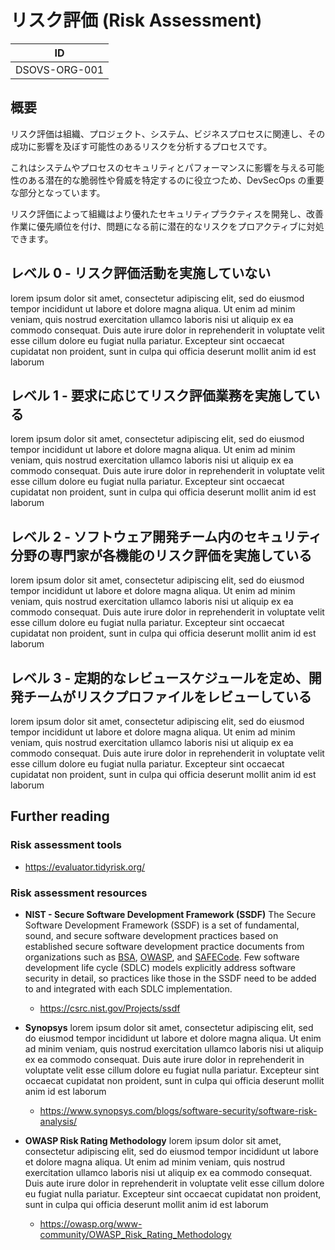 # リスク評価 (Risk Assessment)

| ID            |
| ------------- |
| DSOVS-ORG-001 |

## 概要

リスク評価は組織、プロジェクト、システム、ビジネスプロセスに関連し、その成功に影響を及ぼす可能性のあるリスクを分析するプロセスです。

これはシステムやプロセスのセキュリティとパフォーマンスに影響を与える可能性のある潜在的な脆弱性や脅威を特定するのに役立つため、DevSecOps の重要な部分となっています。

リスク評価によって組織はより優れたセキュリティプラクティスを開発し、改善作業に優先順位を付け、問題になる前に潜在的なリスクをプロアクティブに対処できます。

## レベル 0 - リスク評価活動を実施していない

lorem ipsum dolor sit amet, consectetur adipiscing elit, sed do eiusmod tempor incididunt ut labore et dolore magna aliqua. Ut enim ad minim veniam, quis nostrud exercitation ullamco laboris nisi ut aliquip ex ea commodo consequat. Duis aute irure dolor in reprehenderit in voluptate velit esse cillum dolore eu fugiat nulla pariatur. Excepteur sint occaecat cupidatat non proident, sunt in culpa qui officia deserunt mollit anim id est laborum

## レベル 1 - 要求に応じてリスク評価業務を実施している

lorem ipsum dolor sit amet, consectetur adipiscing elit, sed do eiusmod tempor incididunt ut labore et dolore magna aliqua. Ut enim ad minim veniam, quis nostrud exercitation ullamco laboris nisi ut aliquip ex ea commodo consequat. Duis aute irure dolor in reprehenderit in voluptate velit esse cillum dolore eu fugiat nulla pariatur. Excepteur sint occaecat cupidatat non proident, sunt in culpa qui officia deserunt mollit anim id est laborum

## レベル 2 - ソフトウェア開発チーム内のセキュリティ分野の専門家が各機能のリスク評価を実施している

lorem ipsum dolor sit amet, consectetur adipiscing elit, sed do eiusmod tempor incididunt ut labore et dolore magna aliqua. Ut enim ad minim veniam, quis nostrud exercitation ullamco laboris nisi ut aliquip ex ea commodo consequat. Duis aute irure dolor in reprehenderit in voluptate velit esse cillum dolore eu fugiat nulla pariatur. Excepteur sint occaecat cupidatat non proident, sunt in culpa qui officia deserunt mollit anim id est laborum

## レベル 3 - 定期的なレビュースケジュールを定め、開発チームがリスクプロファイルをレビューしている

lorem ipsum dolor sit amet, consectetur adipiscing elit, sed do eiusmod tempor incididunt ut labore et dolore magna aliqua. Ut enim ad minim veniam, quis nostrud exercitation ullamco laboris nisi ut aliquip ex ea commodo consequat. Duis aute irure dolor in reprehenderit in voluptate velit esse cillum dolore eu fugiat nulla pariatur. Excepteur sint occaecat cupidatat non proident, sunt in culpa qui officia deserunt mollit anim id est laborum

## Further reading

### Risk assessment tools
- https://evaluator.tidyrisk.org/

### Risk assessment resources
- **NIST - Secure Software Development Framework  (SSDF)**
The Secure Software Development Framework (SSDF) is a set of fundamental, sound, and secure software development practices based on established secure software development practice documents from organizations such as  [BSA](https://www.bsa.org/),  [OWASP](https://owasp.org/), and  [SAFECode](https://safecode.org/). Few software development life cycle (SDLC) models explicitly address software security in detail, so practices like those in the SSDF need to be added to and integrated with each SDLC implementation.
	- https://csrc.nist.gov/Projects/ssdf

- **Synopsys**
lorem ipsum dolor sit amet, consectetur adipiscing elit, sed do eiusmod tempor incididunt ut labore et dolore magna aliqua. Ut enim ad minim veniam, quis nostrud exercitation ullamco laboris nisi ut aliquip ex ea commodo consequat. Duis aute irure dolor in reprehenderit in voluptate velit esse cillum dolore eu fugiat nulla pariatur. Excepteur sint occaecat cupidatat non proident, sunt in culpa qui officia deserunt mollit anim id est laborum
	-	https://www.synopsys.com/blogs/software-security/software-risk-analysis/

- **OWASP Risk Rating Methodology**
lorem ipsum dolor sit amet, consectetur adipiscing elit, sed do eiusmod tempor incididunt ut labore et dolore magna aliqua. Ut enim ad minim veniam, quis nostrud exercitation ullamco laboris nisi ut aliquip ex ea commodo consequat. Duis aute irure dolor in reprehenderit in voluptate velit esse cillum dolore eu fugiat nulla pariatur. Excepteur sint occaecat cupidatat non proident, sunt in culpa qui officia deserunt mollit anim id est laborum
	- https://owasp.org/www-community/OWASP_Risk_Rating_Methodology